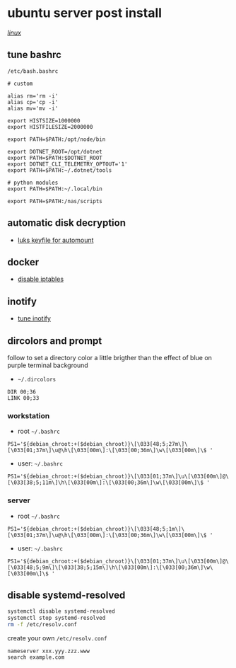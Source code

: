 # ubuntu server post install

*[linux](../README.md#linux)*

## tune bashrc

`/etc/bash.bashrc`

```
# custom

alias rm='rm -i'
alias cp='cp -i'
alias mv='mv -i'

export HISTSIZE=1000000
export HISTFILESIZE=2000000

export PATH=$PATH:/opt/node/bin

export DOTNET_ROOT=/opt/dotnet
export PATH=$PATH:$DOTNET_ROOT
export DOTNET_CLI_TELEMETRY_OPTOUT='1'
export PATH=$PATH:~/.dotnet/tools

# python modules
export PATH=$PATH:~/.local/bin

export PATH=$PATH:/nas/scripts
```

## automatic disk decryption

- [luks keyfile for automount](encrypt-disk.md#use-keyfile-for-automount)

## docker

- [disable iptables](docker-without-iptables.md)

## inotify

- [tune inotify](tune-inotify.md)

## dircolors and prompt

follow to set a directory color a little brigther than the effect of blue on purple terminal background

- `~/.dircolors`

```
DIR 00;36
LINK 00;33
```

### workstation

- root `~/.bashrc`

```
PS1='${debian_chroot:+($debian_chroot)}\[\033[48;5;27m\]\[\033[01;37m\]\u@\h\[\033[00m\]:\[\033[00;36m\]\w\[\033[00m\]\$ '
```

- user: `~/.bashrc`

```
PS1='${debian_chroot:+($debian_chroot)}\[\033[01;37m\]\u\[\033[00m\]@\[\033[38;5;11m\]\h\[\033[00m\]:\[\033[00;36m\]\w\[\033[00m\]\$ '
```

### server


- root `~/.bashrc`

```
PS1='${debian_chroot:+($debian_chroot)}\[\033[48;5;1m\]\[\033[01;37m\]\u@\h\[\033[00m\]:\[\033[00;36m\]\w\[\033[00m\]\$ '
```

- user: `~/.bashrc`

```
PS1='${debian_chroot:+($debian_chroot)}\[\033[01;37m\]\u\[\033[00m\]@\[\033[48;5;9m\]\[\033[38;5;15m\]\h\[\033[00m\]:\[\033[00;36m\]\w\[\033[00m\]\$ '
```

## disable systemd-resolved

```sh
systemctl disable systemd-resolved
systemctl stop systemd-resolved
rm -f /etc/resolv.conf
```

create your own `/etc/resolv.conf`

```
nameserver xxx.yyy.zzz.www
search example.com
```
